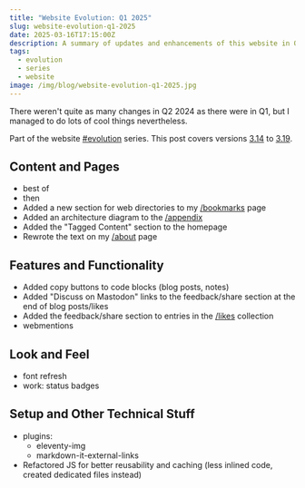 ```yaml
---
title: "Website Evolution: Q1 2025"
slug: website-evolution-q1-2025
date: 2025-03-16T17:15:00Z
description: A summary of updates and enhancements of this website in Q1 2025.
tags:
  - evolution
  - series
  - website
image: /img/blog/website-evolution-q1-2025.jpg
---
```


There weren't quite as many changes in Q2 2024 as there were in Q1, but I managed to do lots of cool things nevertheless.

Part of the website [#evolution](/tags/evolution/) series. This post covers versions [3.14](/changelog/#3-20) to [3.19](/changelog/#3-25).

## Content and Pages

- best of
- then
- Added a new section for web directories to my [/bookmarks](/bookmarks/) page
- Added an architecture diagram to the [/appendix](/appendix/)
- Added the "Tagged Content" section to the homepage
- Rewrote the text on my [/about](/about/) page

## Features and Functionality

- Added copy buttons to code blocks (blog posts, notes)
- Added "Discuss on Mastodon" links to the feedback/share section at the end of blog posts/likes
- Added the feedback/share section to entries in the [/likes](/likes/) collection
- webmentions

## Look and Feel

- font refresh
- work: status badges

## Setup and Other Technical Stuff

- plugins:
  - eleventy-img
  - markdown-it-external-links
- Refactored JS for better reusability and caching (less inlined code, created dedicated files instead)
